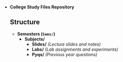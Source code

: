 - **College Study Files Repository**  

  ## Structure  

  - **Semesters (`Sems/`)**  
    - **Subjects/**  
      - **Slides/** *(Lecture slides and notes)*  
      - **Labs/** *(Lab assignments and experiments)*  
      - **Pyqs/** *(Previous year questions)*
